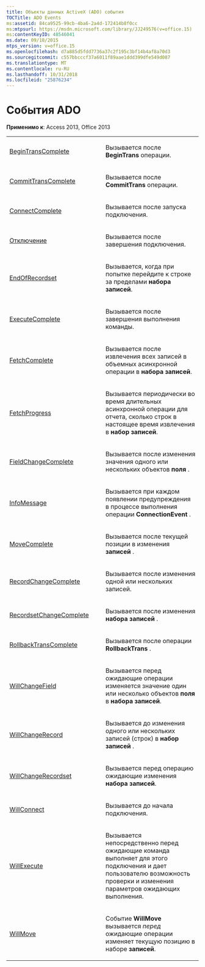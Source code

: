 ```yaml
---
title: Объекты данных ActiveX (ADO) события
TOCTitle: ADO Events
ms:assetid: 84ca9525-99cb-4ba6-2a4d-172414b8f0cc
ms:mtpsurl: https://msdn.microsoft.com/library/JJ249576(v=office.15)
ms:contentKeyID: 48546041
ms.date: 09/18/2015
mtps_version: v=office.15
ms.openlocfilehash: d7a885d5fdd7736a37c2f195c3bf14b4af8a70d3
ms.sourcegitcommit: c557bbcccf37a6011f89aae1ddd399dfe549d087
ms.translationtype: MT
ms.contentlocale: ru-RU
ms.lasthandoff: 10/31/2018
ms.locfileid: "25876234"
---
```

# <a name="ado-events"></a>События ADO


**Применимо к**: Access 2013, Office 2013

<table>
<colgroup>
<col style="width: 50%" />
<col style="width: 50%" />
</colgroup>
<tbody>
<tr class="odd">
<td><p><a href="begintranscomplete-committranscomplete-and-rollbacktranscomplete-events-ado.md">BeginTransComplete</a></p></td>
<td><p>Вызывается после <strong>BeginTrans</strong> операции.</p></td>
</tr>
<tr class="even">
<td><p><a href="begintranscomplete-committranscomplete-and-rollbacktranscomplete-events-ado.md">CommitTransComplete</a></p></td>
<td><p>Вызывается после <strong>CommitTrans</strong> операции.</p></td>
</tr>
<tr class="odd">
<td><p><a href="connectcomplete-and-disconnect-events-ado.md">ConnectComplete</a></p></td>
<td><p>Вызывается после запуска подключения.</p></td>
</tr>
<tr class="even">
<td><p><a href="connectcomplete-and-disconnect-events-ado.md">Отключение</a></p></td>
<td><p>Вызывается после завершения подключения.</p></td>
</tr>
<tr class="odd">
<td><p><a href="endofrecordset-event-ado.md">EndOfRecordset</a></p></td>
<td><p>Вызывается, когда при попытке перейдите к строке за пределами <strong>набора записей</strong>.</p></td>
</tr>
<tr class="even">
<td><p><a href="executecomplete-event-ado.md">ExecuteComplete</a></p></td>
<td><p>Вызывается после завершения выполнения команды.</p></td>
</tr>
<tr class="odd">
<td><p><a href="fetchcomplete-event-ado.md">FetchComplete</a></p></td>
<td><p>Вызывается после извлечения всех записей в объемных асинхронной операции в <strong>набора записей</strong>.</p></td>
</tr>
<tr class="even">
<td><p><a href="fetchprogress-event-ado.md">FetchProgress</a></p></td>
<td><p>Вызывается периодически во время длительных асинхронной операции для отчета, сколько строк в настоящее время извлечения в <strong>набор записей</strong>.</p></td>
</tr>
<tr class="odd">
<td><p><a href="willchangefield-and-fieldchangecomplete-events-ado.md">FieldChangeComplete</a></p></td>
<td><p>Вызывается после изменения значения одного или нескольких объектов <strong>поля</strong> .</p></td>
</tr>
<tr class="even">
<td><p><a href="infomessage-event-ado.md">InfoMessage</a></p></td>
<td><p>Вызывается при каждом появлении предупреждения в процессе выполнения операции <strong>ConnectionEvent</strong> .</p></td>
</tr>
<tr class="odd">
<td><p><a href="willmove-and-movecomplete-events-ado.md">MoveComplete</a></p></td>
<td><p>Вызывается после текущей позиции в изменения <strong>записей</strong> .</p></td>
</tr>
<tr class="even">
<td><p><a href="willchangerecord-and-recordchangecomplete-events-ado.md">RecordChangeComplete</a></p></td>
<td><p>Вызывается после изменения одной или нескольких записей.</p></td>
</tr>
<tr class="odd">
<td><p><a href="willchangerecordset-and-recordsetchangecomplete-events-ado.md">RecordsetChangeComplete</a></p></td>
<td><p>Вызывается после изменения <strong>набора записей</strong> .</p></td>
</tr>
<tr class="even">
<td><p><a href="begintranscomplete-committranscomplete-and-rollbacktranscomplete-events-ado.md">RollbackTransComplete</a></p></td>
<td><p>Вызывается после операции <strong>RollbackTrans</strong> .</p></td>
</tr>
<tr class="odd">
<td><p><a href="willchangefield-and-fieldchangecomplete-events-ado.md">WillChangeField</a></p></td>
<td><p>Вызывается перед ожидающие операции изменяется значение один или несколько объектов <strong>поля</strong> в <strong>набора записей</strong>.</p></td>
</tr>
<tr class="even">
<td><p><a href="willchangerecord-and-recordchangecomplete-events-ado.md">WillChangeRecord</a></p></td>
<td><p>Вызывается до изменения одного или нескольких записей (строк) в <strong>набор записей</strong> .</p></td>
</tr>
<tr class="odd">
<td><p><a href="willchangerecordset-and-recordsetchangecomplete-events-ado.md">WillChangeRecordset</a></p></td>
<td><p>Вызывается перед операцию ожидающие изменения <strong>набора записей</strong>.</p></td>
</tr>
<tr class="even">
<td><p><a href="willconnect-event-ado.md">WillConnect</a></p></td>
<td><p>Вызывается до начала подключения.</p></td>
</tr>
<tr class="odd">
<td><p><a href="willexecute-event-ado.md">WillExecute</a></p></td>
<td><p>Вызывается непосредственно перед ожидающие команда выполняет для этого подключения и дает пользователю возможность проверки и изменения параметров ожидающих выполнения.</p></td>
</tr>
<tr class="even">
<td><p><a href="willmove-and-movecomplete-events-ado.md">WillMove</a></p></td>
<td><p>Событие <strong>WillMove</strong> вызывается <em>перед</em> ожидающие операции изменяет текущую позицию в наборе <strong>записей</strong>.</p></td>
</tr>
</tbody>
</table>

